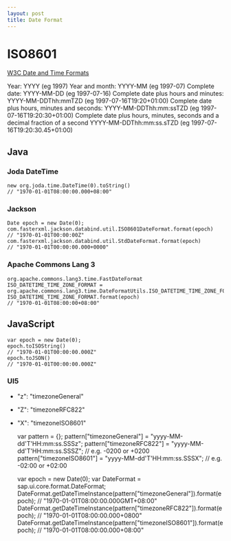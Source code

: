 ```yaml
---
layout: post
title: Date Format
---
```


# ISO8601

[W3C Date and Time Formats](http://www.w3.org/TR/NOTE-datetime)

   Year:
      YYYY (eg 1997)
   Year and month:
      YYYY-MM (eg 1997-07)
   Complete date:
      YYYY-MM-DD (eg 1997-07-16)
   Complete date plus hours and minutes:
      YYYY-MM-DDThh:mmTZD (eg 1997-07-16T19:20+01:00)
   Complete date plus hours, minutes and seconds:
      YYYY-MM-DDThh:mm:ssTZD (eg 1997-07-16T19:20:30+01:00)
   Complete date plus hours, minutes, seconds and a decimal fraction of a second
      YYYY-MM-DDThh:mm:ss.sTZD (eg 1997-07-16T19:20:30.45+01:00)

## Java

### Joda DateTime

    new org.joda.time.DateTime(0).toString()                                    // "1970-01-01T08:00:00.000+08:00"

### Jackson

    Date epoch = new Date(0);
    com.fasterxml.jackson.databind.util.ISO8601DateFormat.format(epoch)         // "1970-01-01T00:00:00Z"
    com.fasterxml.jackson.databind.util.StdDateFormat.format(epoch)             // "1970-01-01T00:00:00.000+0000"

### Apache Commons Lang 3

    org.apache.commons.lang3.time.FastDateFormat ISO_DATETIME_TIME_ZONE_FORMAT = org.apache.commons.lang3.time.DateFormatUtils.ISO_DATETIME_TIME_ZONE_FORMAT;
    ISO_DATETIME_TIME_ZONE_FORMAT.format(epoch)                                 // "1970-01-01T08:00:00+08:00"

## JavaScript

    var epoch = new Date(0);
    epoch.toISOString()                                                         // "1970-01-01T00:00:00.000Z"
    epoch.toJSON()                                                              // "1970-01-01T00:00:00.000Z"

### UI5

* "z": "timezoneGeneral"
* "Z": "timezoneRFC822"
* "X": "timezoneISO8601"


    var pattern = {};
    pattern["timezoneGeneral"] = "yyyy-MM-dd'T'HH:mm:ss.SSSz";
    pattern["timezoneRFC822"] = "yyyy-MM-dd'T'HH:mm:ss.SSSZ";  // e.g. -0200 or +0200
    pattern["timezoneISO8601"] = "yyyy-MM-dd'T'HH:mm:ss.SSSX"; // e.g. -02:00 or +02:00

    var epoch = new Date(0);
    var DateFormat = sap.ui.core.format.DateFormat;
    DateFormat.getDateTimeInstance(pattern["timezoneGeneral"]).format(epoch);   // "1970-01-01T08:00:00.000GMT+08:00"
    DateFormat.getDateTimeInstance(pattern["timezoneRFC822"]).format(epoch);    // "1970-01-01T08:00:00.000+0800"
    DateFormat.getDateTimeInstance(pattern["timezoneISO8601"]).format(epoch);   // "1970-01-01T08:00:00.000+08:00"

